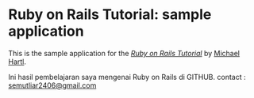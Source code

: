 # Ruby on Rails Tutorial: sample application

This is the sample application for
the [*Ruby on Rails Tutorial*](http://railstutorial.org/)
by [Michael Hartl](http://michaelhartl.com/).


Ini hasil pembelajaran saya mengenai Ruby on Rails di GITHUB.
contact : semutliar2406@gmail.com